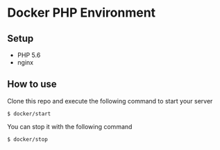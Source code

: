 # Docker PHP Environment

## Setup
 - PHP 5.6
 - nginx

## How to use
Clone this repo and execute the following command to start your server
```
$ docker/start
```

You can stop it with the following command
```
$ docker/stop
```